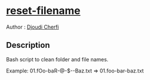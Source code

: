 # [reset-filename](https://github.com/djoudi-cherfi/reset-filename)

Author : [Djoudi Cherfi](https://github.com/djoudi-cherfi)

## Description

Bash script to clean folder and file names.

Example: 01.fOo-baR-@-$--Baz.txt => 01.foo-bar-baz.txt
